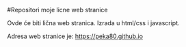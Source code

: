 #Repositori moje licne web stranice

Ovde će biti lična web stranica. Izrada u html/css i javascript.

Adresa web stranice je: https://peka80.github.io
